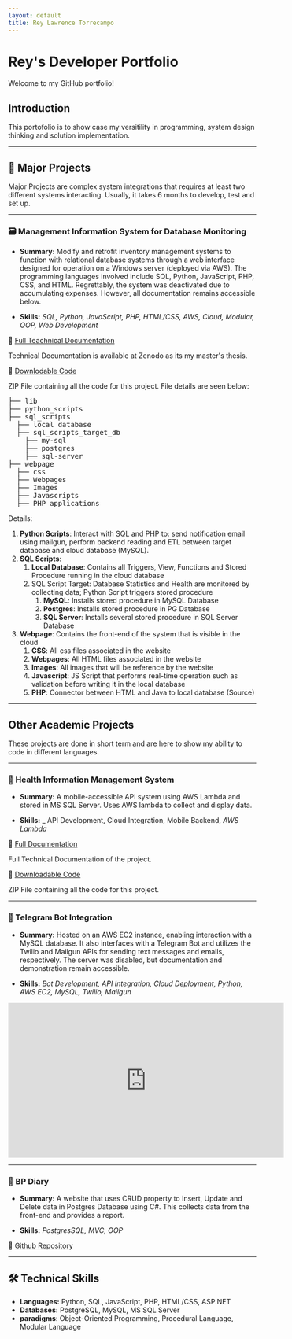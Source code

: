 ```yaml
---
layout: default
title: Rey Lawrence Torrecampo
---
```


# Rey's Developer Portfolio

Welcome to my GitHub portfolio! 

## Introduction

This portofolio is to show case my versitility in programming, system design thinking and solution implementation.

---
## 📓 Major Projects

Major Projects are complex system integrations that requires at least two different systems interacting. Usually, it takes 6 months to develop, test and set up.

---
### 🗃️ Management Information System for Database Monitoring
- **Summary:** Modify and retrofit inventory management systems to function with relational database systems through a web interface designed for operation on a Windows server (deployed via AWS). The programming languages involved include SQL, Python, JavaScript, PHP, CSS, and HTML. Regrettably, the system was deactivated due to accumulating expenses. However, all documentation remains accessible below.

- **Skills:** _SQL, Python, JavaScript, PHP, HTML/CSS, AWS, Cloud, Modular, OOP, Web Development_

📓 [Full Teachnical Documentation](https://zenodo.org/records/8176445)

Technical Documentation is available at Zenodo as its my master's thesis.

🔗 [Downlodable Code](https://drive.google.com/file/d/146v9wPhX5-dBpkKzB4cDE1c8oXRO9dtK/view?usp=sharing)

ZIP File containing all the code for this project. File details are seen below:

<pre>
├── lib
├── python_scripts
├── sql_scripts
  ├── local database
  ├── sql_scripts_target_db
    ├── my-sql
    ├── postgres
    ├── sql-server
├── webpage
  ├── css
  ├── Webpages
  ├── Images
  ├── Javascripts
  ├── PHP applications
</pre>

Details:
1. **Python Scripts**: Interact with SQL and PHP to: send notification email using mailgun, perform backend reading and ETL between target database and cloud database (MySQL).
2. **SQL Scripts**:
   1. **Local Database**: Contains all Triggers, View, Functions and Stored Procedure running in the cloud database
   2. SQL Script Target: Database Statistics and Health are monitored by collecting data; Python Script triggers stored procedure
      1. **MySQL**: Installs stored procedure in MySQL Database
      2. **Postgres**: Installs stored procedure in PG Database
      3. **SQL Server**: Installs several stored procedure in SQL Server Database
3. **Webpage**: Contains the front-end of the system that is visible in the cloud
   1. **CSS**: All css files associated in the website
   2. **Webpages**: All HTML files associated in the website
   3. **Images**: All images that will be reference by the website
   4. **Javascript**: JS Script that performs real-time operation such as validation before writing it in the local database
   5. **PHP**: Connector between HTML and Java to local database (Source)

---
## Other Academic Projects

These projects are done in short term and are here to show my ability to code in different languages.

---

### 🏥 Health Information Management System
- **Summary:** A mobile-accessible API system using AWS Lambda and stored in MS SQL Server. Uses AWS lambda to collect and display data.

- **Skills:** _ API Development, Cloud Integration, Mobile Backend, _AWS Lambda_

📓 [Full Documentation](https://drive.google.com/file/d/17rDCuWskhmumeTC5LrPi2npBAy99ulI4/view?usp=sharing)

Full Technical Documentation of the project.

🔗 [Downloadable Code](https://drive.google.com/file/d/16hxDXGyygU-QT_fXJdRY7Yz7G7EyZLZx/view?usp=drive_link)

ZIP File containing all the code for this project.

---

### 🤖 Telegram Bot Integration
- **Summary:** Hosted on an AWS EC2 instance, enabling interaction with a MySQL database. It also interfaces with a Telegram Bot and utilizes the Twilio and Mailgun APIs for sending text messages and emails, respectively. The server was disabled, but documentation and demonstration remain accessible.

- **Skills:** _Bot Development, API Integration, Cloud Deployment, Python, AWS EC2, MySQL, Twilio, Mailgun_

<div alignment="center"> <iframe width="560" height="315" src="https://www.youtube.com/embed/oOTjHrp3N9Q?si=caJDTghAOuX7fwg4" frameborder="0" allowfullscreen></iframe> </div>

---
### 🤖 BP Diary 
- **Summary:** A website that uses CRUD property to Insert, Update and Delete data in Postgres Database using C#. This collects data from the front-end and provides a report.

- **Skills:** _PostgresSQL, MVC, OOP_

🔗 [Github Repository](https://github.com/renece153/BPDiary_Final)

---

## 🛠️ Technical Skills
- **Languages:** Python, SQL, JavaScript, PHP, HTML/CSS, ASP.NET
- **Databases:** PostgreSQL, MySQL, MS SQL Server
- **paradigms**: Object-Oriented Programming, Procedural Language, Modular Language

